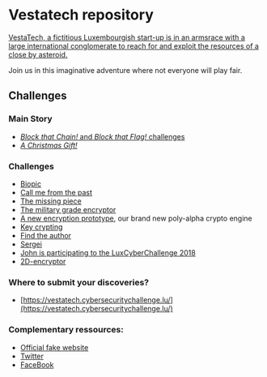 # Vestatech repository

[VestaTech, a fictitious Luxembourgish start-up is in an armsrace with a large international conglomerate to reach for and exploit the resources of a close by asteroid.](https://www.linkedin.com/showcase/vestatech-luxembourg/)

Join us in this imaginative adventure where not everyone will play fair.

## Challenges

### Main Story
- [_Block that Chain!_ and _Block that Flag!_ challenges](blockchain-5.0-POC/chain)
- [_A Christmas Gift!_](Christmas%20gift/)

### Challenges
- [Biopic](challenges/biopic-challenge/biopic.base64)
- [Call me from the past](challenges/call-me-from-the-past/final.wav)
- [The missing piece](challenges/the-missing-piece/)
- [The military grade encryptor](challenges/the-military-grade-encryptor/)
- [A new encryption prototype](challenges/a-new-encryption-prototype/secret), our brand new poly-alpha crypto engine
- [Key crypting](challenges/key-crypting/secret)
- [Find the author](challenges/find-the-author/gift.cap)
- [Sergei](challenges/sergei/Sergei.png)
- [John is participating to the LuxCyberChallenge 2018](challenges/John_is_participating_to_the_LuxCyberChallenge_2018/Archive_18-12-19_08-26-14.har)
- [2D-encryptor](challenges/2D-encryptor/crypto)


### Where to submit your discoveries?

- [https://vestatech.cybersecuritychallenge.lu/](https://vestatech.cybersecuritychallenge.lu/)

### Complementary ressources:

- [Official fake website](http://www.vestatech.lu)
- [Twitter](https://twitter.com/VestaTechSpace)
- [FaceBook](https://www.facebook.com/VestaTechLuxembourg/)
